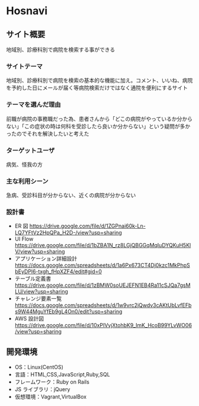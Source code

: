 # Hosnavi

## サイト概要

地域別、診療科別で病院を検索する事ができる

### サイトテーマ

地域別、診療科別で病院を検索の基本的な機能に加え。コメント、いいね、病院を予約した日にメールが届く等病院検索だけではなく通院を便利にするサイト

### テーマを選んだ理由

前職が病院の事務職だった為、患者さんから「どこの病院がやっているか分からない」「この症状の時は何科を受診したら良いか分からない」という疑問が多かったのでそれを解決したいと考えた

### ターゲットユーザ

病気、怪我の方

### 主な利用シーン

急病、受診科目が分からない、近くの病院が分からない

### 設計書

- ER 図
  https://drive.google.com/file/d/1ZGPnai60k-Ln-LQ7YFtVz2HpQPa_H2D-/view?usp=sharing
- UI Flow
  https://drive.google.com/file/d/1bZBA1N_rz8LGjQBGGqMqIuDYQKuH5KlV/view?usp=sharing
- アプリケーション詳細設計<br>
  https://docs.google.com/spreadsheets/d/1a6Px673CT4Dj0kzc1MkPhpSbEyDPl6-txgh_fHpXZF4/edit#gid=0
- テーブル定義書<br>
  https://drive.google.com/file/d/1zBMW0soUEJEFN1EB4Ra11cSJQa7gsMLU/view?usp=sharing
- チャレンジ要素一覧<br>
  https://docs.google.com/spreadsheets/d/1w9vrc2jQwdv3cAKtUbLvfEFbs9W44MguYfEb9gL4On0/edit?usp=sharing
- AWS 設計図<br>
  https://drive.google.com/file/d/10xPIVvjXtohbK9_ImK_HcoB99YLvWO06/view?usp=sharing

## 開発環境

- OS：Linux(CentOS)
- 言語：HTML,CSS,JavaScript,Ruby,SQL
- フレームワーク：Ruby on Rails
- JS ライブラリ：jQuery
- 仮想環境：Vagrant,VirtualBox
